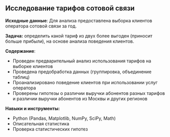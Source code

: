 ## Исследование тарифов сотовой связи

**Исходные данные**: Для анализа предоставлена выборка клиентов оператора сотовой связи за год.

**Задача:** определить какой тариф из двух более выгоден (приносит больше прибыли), на основе анализа поведения клиентов.

**Содержание**:
- Проведен предварительный анализ использования тарифов на выборке клиентов
- Проведена предобработка данных (группировка, объединение таблиц)
- Проанализировано поведение клиентов при использовании услуг оператора
- Проверены гипотезы о различии выручки абонентов разных тарифов и различии выручки абонентов из Москвы и других регионов

**Навыки и инструменты:**

- Python (Pandas, Matplotlib, NumPy, SciPy, Math)
- Описательная статистика
- Проверка статистических гипотез
